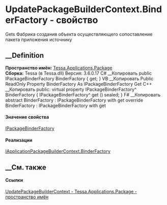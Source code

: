 # UpdatePackageBuilderContext.BinderFactory - свойство
Gets Фабрика создания объекта осуществляющего сопоставление пакета приложения
источнику
## __Definition
 **Пространство имён:**
[Tessa.Applications.Package](N_Tessa_Applications_Package.htm)  
 **Сборка:** Tessa (в Tessa.dll) Версия: 3.6.0.17
C# __Копировать
     public IPackageBinderFactory BinderFactory { get; }
VB __Копировать
     Public ReadOnly Property BinderFactory As IPackageBinderFactory
    	Get
C++ __Копировать
     public:
    virtual property IPackageBinderFactory^ BinderFactory {
    	IPackageBinderFactory^ get () sealed;
    }
F# __Копировать
     abstract BinderFactory : IPackageBinderFactory with get
    override BinderFactory : IPackageBinderFactory with get
#### Значение свойства
[IPackageBinderFactory](T_Tessa_Applications_Package_IPackageBinderFactory.htm)
#### Реализации
[IApplicationPackageBuilderContext.BinderFactory](P_Tessa_Applications_Package_IApplicationPackageBuilderContext_BinderFactory.htm)  
##  __См. также
#### Ссылки
[UpdatePackageBuilderContext -
](T_Tessa_Applications_Package_UpdatePackageBuilderContext.htm)
[Tessa.Applications.Package - пространство
имён](N_Tessa_Applications_Package.htm)
